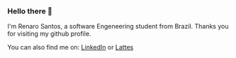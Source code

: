 ### Hello there 👋

I'm Renaro Santos, a software Engeneering student from Brazil. Thanks you for visiting my github profile.

You can also find me on: [LinkedIn](https://www.linkedin.com/in/renaro-matos-004b5119b/) or [Lattes](http://lattes.cnpq.br/5359329426940508)
